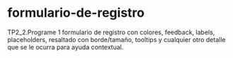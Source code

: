 # formulario-de-registro
TP2_2.Programe 1 formulario de registro con colores, feedback, labels, placeholders, resaltado con borde/tamaño, tooltips y cualquier otro detalle que se le ocurra para ayuda contextual.
